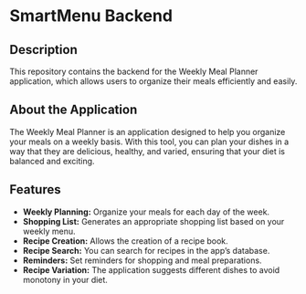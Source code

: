 # **SmartMenu** Backend

## Description

This repository contains the backend for the Weekly Meal Planner application, which allows users to organize their meals efficiently and easily.

## About the Application
The Weekly Meal Planner is an application designed to help you organize your meals on a weekly basis. With this tool, you can plan your dishes in a way that they are delicious, healthy, and varied, ensuring that your diet is balanced and exciting.

## Features

- **Weekly Planning:** Organize your meals for each day of the week.
- **Shopping List:** Generates an appropriate shopping list based on your weekly menu.
- **Recipe Creation:** Allows the creation of a recipe book.
- **Recipe Search:** You can search for recipes in the app’s database.
- **Reminders:** Set reminders for shopping and meal preparations.
- **Recipe Variation:** The application suggests different dishes to avoid monotony in your diet.
